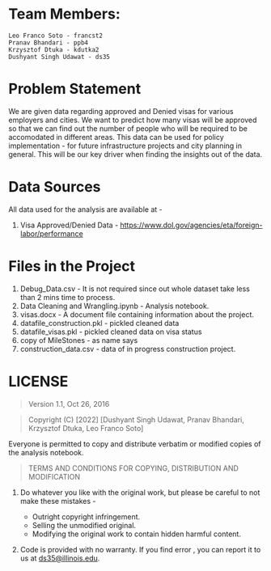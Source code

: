 # Team Members:

    Leo Franco Soto - francst2
    Pranav Bhandari - ppb4
    Krzysztof Dtuka - kdutka2
    Dushyant Singh Udawat - ds35

# Problem Statement 

We are given data regarding approved and Denied visas for various employers and cities. We want to predict how many visas will be approved so that we can find out the number of  people who will be required to be accomodated in different areas. This data can be used for policy implementation - for future infrastructure projects and city planning in general. This will be our key driver when finding the insights out of the data. 


# Data Sources

All data used for the analysis are available at - 
1. Visa Approved/Denied Data - https://www.dol.gov/agencies/eta/foreign-labor/performance

# Files in the Project 
1. Debug_Data.csv - It is not required since out whole dataset take less than 2 mins time to process. 
3. Data Cleaning and Wrangling.ipynb - Analysis notebook.
4. visas.docx - A document file containing information about the project.
5. datafile_construction.pkl - pickled cleaned data
6. datafile_visas.pkl - pickled cleaned data on visa status
7. copy of MileStones - as name says
8. construction_data.csv - data of in progress construction project. 

# LICENSE

> Version 1.1, Oct 26, 2016

> Copyright (C) [2022] [Dushyant Singh Udawat, Pranav Bhandari, Krzysztof Dtuka, Leo Franco Soto]

Everyone is permitted to copy and distribute verbatim or modified
copies of the analysis notebook.


> TERMS AND CONDITIONS FOR COPYING, DISTRIBUTION AND MODIFICATION

1. Do whatever you like with the original work, but please be careful to not make these mistakes -

    - Outright copyright infringement.
    - Selling the unmodified original.
    - Modifying the original work to contain hidden harmful content.


2. Code is provided with no warranty. If you find error , you can report it to us at ds35@illinois.edu.
